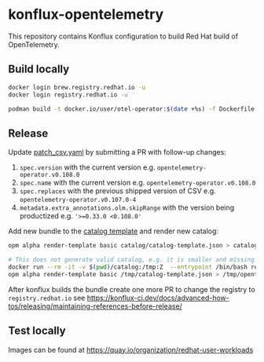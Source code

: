# konflux-opentelemetry

This repository contains Konflux configuration to build Red Hat build of OpenTelemetry.

## Build locally

```bash
docker login brew.registry.redhat.io -u
docker login registry.redhat.io -u

podman build -t docker.io/user/otel-operator:$(date +%s) -f Dockerfile.operator 
```

## Release

Update [patch_csv.yaml](./bundle-patch/patch_csv.yaml) by submitting a PR with follow-up changes:
1. `spec.version` with the current version e.g. `opentelemetry-operator.v0.108.0`
1. `spec.name` with the current version e.g. `opentelemetry-operator.v0.108.0`
1. `spec.replaces` with the previous shipped version of CSV e.g. `opentelemetry-operator.v0.107.0-4`
1. `metadata.extra_annotations.olm.skipRange` with the version being productized e.g. `'>=0.33.0 <0.108.0'`

Add new bundle to the [catalog template](./catalog/catalog-template.json) and render new catalog:
```bash
opm alpha render-template basic catalog/catalog-template.json > catalog/opentelemetry-product/catalog.json

# This does not generate valid catalog, e.g. it is smaller and missing relatedImages
docker run --rm -it -v $(pwd)/catalog:/tmp:Z  --entrypoint /bin/bash registry.redhat.io/openshift4/ose-operator-registry-rhel9:v4.16
opm alpha render-template basic /tmp/catalog-template.json > /tmp/opentelemetry-product/catalog-ose-operator.json
```

After konflux builds the bundle create one more PR to change the registry to `registry.redhat.io` see https://konflux-ci.dev/docs/advanced-how-tos/releasing/maintaining-references-before-release/

## Test locally

Images can be found at https://quay.io/organization/redhat-user-workloads